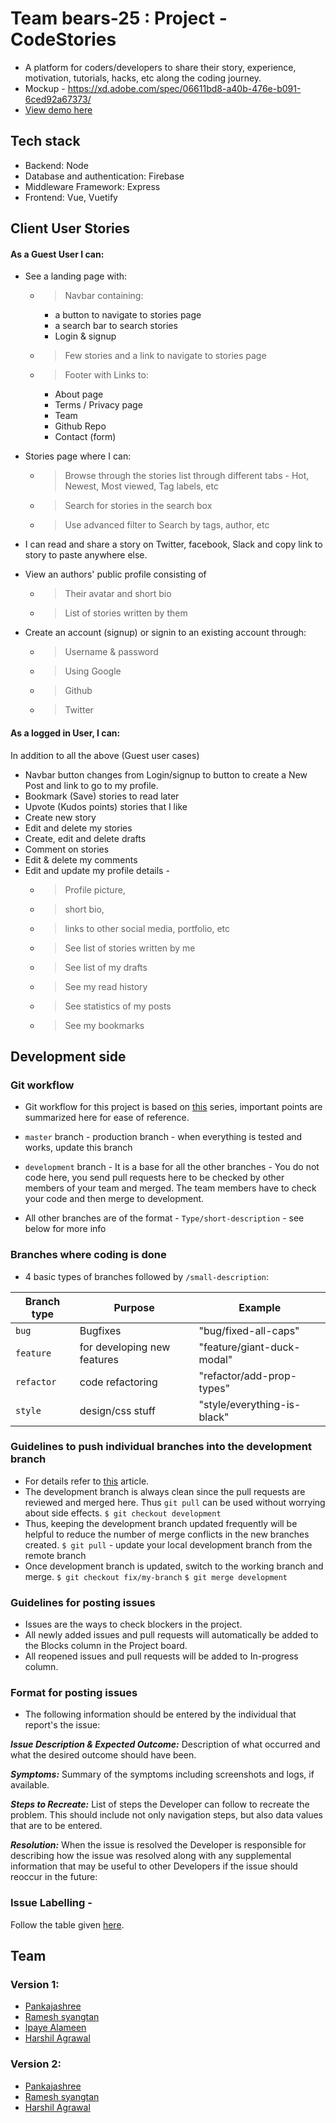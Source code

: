 # Team bears-25 : Project - CodeStories

* A platform for coders/developers to share their story, experience, motivation, tutorials, hacks, etc along the coding journey.
* Mockup - https://xd.adobe.com/spec/06611bd8-a40b-476e-b091-6ced92a67373/
* [View demo here](https://codestories-v1.herokuapp.com/)

## Tech stack

* Backend: Node
* Database and authentication: Firebase
* Middleware Framework: Express
* Frontend: Vue, Vuetify

## Client User Stories

#### As a Guest User I can:

* See a landing page with:
  - > Navbar containing:
      - a button to navigate to stories page
      - a search bar to search stories
      - Login & signup
  - > Few stories and a link to navigate to stories page
  - > Footer with Links to:
     - About page
     - Terms / Privacy page
     - Team
     - Github Repo
     - Contact (form)

* Stories page where I can:
  - > Browse through the stories list through different tabs - Hot, Newest, Most viewed, Tag labels, etc
  - > Search for stories in the search box
  - > Use advanced filter to Search by tags, author, etc
* I can read and share a story on Twitter, facebook, Slack and copy link to story to paste anywhere else. 
* View an authors' public profile consisting of
  - > Their avatar and short bio
  - > List of stories written by them
* Create an account (signup) or signin to an existing account through:
  - > Username & password
  - > Using Google 
  - > Github
  - > Twitter

#### As a logged in User, I can:

In addition to all the above (Guest user cases)
* Navbar button changes from Login/signup to button to create a New Post and link to go to my profile.
* Bookmark (Save) stories to read later
* Upvote (Kudos points) stories that I like
* Create new story
* Edit and delete my stories
* Create, edit and delete drafts
* Comment on stories
* Edit & delete my comments
* Edit and update my profile details - 
  - > Profile picture, 
  - > short bio, 
  - > links to other social media, portfolio, etc 
  - > See list of stories written by me
  - > See list of my drafts
  - > See my read history
  - > See statistics of my posts
  - > See my bookmarks

## Development side

### Git workflow

* Git workflow for this project is based on [this](https://medium.com/@francesco.agnoletto/how-to-not-f-up-your-local-files-with-git-part-1-e0756c88fd3c) series, important points are summarized here for ease of reference.

* `master` branch - production branch - when everything is tested and works, update this branch
* `development` branch - It is a base for all the other branches - You do not code here, you send pull requests here to be checked by other members of your team and merged. The team members have to check your code and then merge to development.
* All other branches are of the format - `Type/short-description` - see below for more info

### Branches where coding is done 

* 4 basic types of branches followed by `/small-description`:

| Branch type | Purpose | Example
| ----------- | ------- | -------|
| `bug` | Bugfixes | "bug/fixed-all-caps"
| `feature` | for developing new features | "feature/giant-duck-modal"
| `refactor` | code refactoring | "refactor/add-prop-types"
| `style` | design/css stuff | "style/everything-is-black"

### Guidelines to push individual branches into the development branch

* For details refer to [this](https://medium.com/@francesco.agnoletto/how-to-not-f-up-your-local-files-with-git-part-2-fc4e243be02a) article.
* The development branch is always clean since the pull requests are reviewed and merged here. Thus `git pull` can be used without worrying about side effects. 
`$ git checkout development`
* Thus, keeping the development branch updated frequently will be helpful to reduce the number of merge conflicts in the new branches created.
`$ git pull` - update your local development branch from the remote branch 
* Once development branch is updated, switch to the working branch and merge.
`$ git checkout fix/my-branch`
`$ git merge development`

### Guidelines for posting issues

* Issues are the ways to check blockers in the project.
* All newly added issues and pull requests will automatically be added to the Blocks column in the Project board.
* All reopened issues and pull requests will be added to In-progress column.

### Format for posting issues

* The following information should be entered by the individual that report's the issue:

**_Issue Description & Expected Outcome:_** Description of what occurred and what the desired outcome should have been.

**_Symptoms:_** Summary of the symptoms including screenshots and logs, if available.

**_Steps to Recreate:_** List of steps the Developer can follow to recreate the problem. This should include not only navigation steps, but also data values that are to be entered.

**_Resolution:_** When the issue is resolved the Developer is responsible for describing how the issue was resolved along with any supplemental information that may be useful to other Developers if the issue should reoccur in the future:

### Issue Labelling - 
Follow the table given [here](https://github.com/Chingu-cohorts/pmrok/wiki/Getting-Started:-Issue-Reporting-and-Tracking#the-importance-of-labels).

## Team

### Version 1:

* [Pankajashree](https://github.com/pankaja-shree)
* [Ramesh syangtan](https://github.com/rameshsyn)
* [Ipaye Alameen](https://github.com/Ipaye)
* [Harshil Agrawal](https://github.com/harshil1712)

### Version 2:

* [Pankajashree](https://github.com/pankaja-shree)
* [Ramesh syangtan](https://github.com/rameshsyn)
* [Harshil Agrawal](https://github.com/harshil1712)








